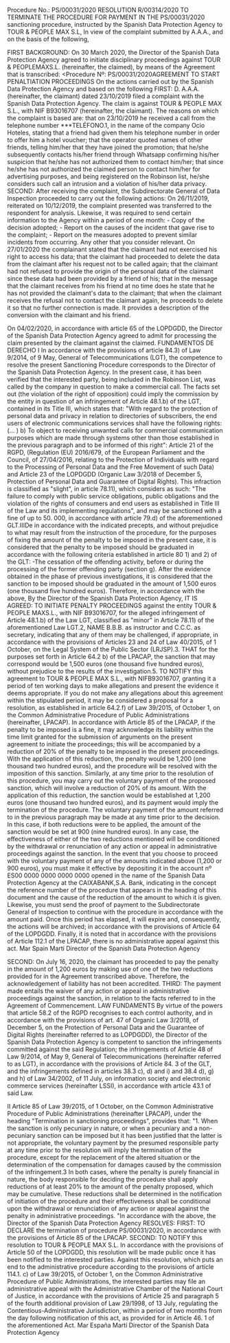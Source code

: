 Procedure No.: PS/00031/2020
RESOLUTION R/00314/2020 TO TERMINATE THE PROCEDURE FOR PAYMENT IN THE PS/00031/2020 sanctioning procedure, instructed by the Spanish Data Protection Agency to TOUR & PEOPLE MAX S.L,  In view of the complaint submitted by A.A.A., and on the basis of the following, 

FIRST BACKGROUND: On 30 March 2020, the Director of the Spanish Data Protection Agency agreed to initiate disciplinary proceedings against TOUR & PEOPLEMAXS.L. (hereinafter, the claimed), by means of the Agreement that is transcribed:
<Procedure Nº: PS/00031/2020AGREEMENT TO START PENALTIATION PROCEEDINGS
On the actions carried out by the Spanish Data Protection Agency and based on the following
FIRST: D. A.A.A. (hereinafter, the claimant) dated 23/10/2019 filed a complaint with the Spanish Data Protection Agency.   The claim is against TOUR & PEOPLE MAX S.L., with NIF B93016707 (hereinafter, the claimant). The reasons on which the complaint is based are: that on 23/10/2019 he received a call from the telephone number \*\*\*TELÉFONO.1, in the name of the company Ocio Hoteles, stating that a friend had given them his telephone number in order to offer him a hotel voucher; that the operator quoted names of other friends, telling him/her that they have joined the promotion; that he/she subsequently contacts his/her friend through Whatsapp confirming his/her suspicion that he/she has not authorized them to contact him/her; that since he/she has not authorized the claimed person to contact him/her for advertising purposes, and being registered on the Robinson list, he/she considers such call an intrusion and a violation of his/her data privacy. 
SECOND: After receiving the complaint, the Subdirectorate General of Data Inspection proceeded to carry out the following actions: On 26/11/2019, reiterated on 10/12/2019, the complaint presented was transferred to the respondent for analysis. Likewise, it was required to send certain information to the Agency within a period of one month: - Copy of the decision adopted; - Report on the causes of the incident that gave rise to the complaint; - Report on the measures adopted to prevent similar incidents from occurring. Any other that you consider relevant. On 27/01/2020 the complainant stated that the claimant had not exercised his right to access his data; that the claimant had proceeded to delete the data from the claimant after his request not to be called again; that the claimant had not refused to provide the origin of the personal data of the claimant since these data had been provided by a friend of his; that in the message that the claimant receives from his friend at no time does he state that he has not provided the claimant's data to the claimant; that when the claimant receives the refusal not to contact the claimant again, he proceeds to delete it so that no further connection is made. It provides a description of the conversion with the claimant and his friend.

On 04/02/2020, in accordance with article 65 of the LOPDGDD, the Director of the Spanish Data Protection Agency agreed to admit for processing the claim presented by the claimant against the claimed.
FUNDAMENTOS DE DERECHO
 I
In accordance with the provisions of article 84.3) of Law 9/2014, of 9 May, General of Telecommunications (LGT), the competence to resolve the present Sanctioning Procedure corresponds to the Director of the Spanish Data Protection Agency. In the present case, it has been verified that the interested party, being included in the Robinson List, was called by the company in question to make a commercial call. The facts set out (the violation of the right of opposition) could imply the commission by the entity in question of an infringement of Article 48.1.b) of the LGT, contained in its Title III, which states that: "With regard to the protection of personal data and privacy in relation to directories of subscribers, the end users of electronic communications services shall have the following rights: (... ) b) To object to receiving unwanted calls for commercial communication purposes which are made through systems other than those established in the previous paragraph and to be informed of this right": Article 21 of the RGPD, (Regulation (EU) 2016/679, of the European Parliament and the Council, of 27/04/2016, relating to the Protection of Individuals with regard to the Processing of Personal Data and the Free Movement of such Data) and Article 23 of the LOPDGDD (Organic Law 3/2018 of December 5, Protection of Personal Data and Guarantee of Digital Rights). This infraction is classified as "slight", in article 78.11), which considers as such: "The failure to comply with public service obligations, public obligations and the violation of the rights of consumers and end users as established in Title III of the Law and its implementing regulations", and may be sanctioned with a fine of up to 50. 000, in accordance with article 79.d) of the aforementioned GLT.IIIDe in accordance with the indicated precepts, and without prejudice to what may result from the instruction of the procedure, for the purposes of fixing the amount of the penalty to be imposed in the present case, it is considered that the penalty to be imposed should be graduated in accordance with the following criteria established in article 80 1) and 2) of the GLT: -The cessation of the offending activity, before or during the processing of the former offending party (section g). After the evidence obtained in the phase of previous investigations, it is considered that the sanction to be imposed should be graduated in the amount of 1,500 euros (one thousand five hundred euros). Therefore, in accordance with the above, By the Director of the Spanish Data Protection Agency, 
IT IS AGREED:
TO INITIATE PENALTY PROCEEDINGS against the entity TOUR & PEOPLE MAXS.L., with NIF B93016707, for the alleged infringement of Article 48.1.b) of the Law LGT, classified as "minor" in Article 78.11) of the aforementioned Law LGT.2,  NAME B.B.B. as instructor and C.C.C. as secretary, indicating that any of them may be challenged, if appropriate, in accordance with the provisions of Articles 23 and 24 of Law 40/2015, of 1 October, on the Legal System of the Public Sector (LRJSP).3. THAT for the purposes set forth in Article 64.2 b) of the LPACAP, the sanction that may correspond would be 1,500 euros (one thousand five hundred euros), without prejudice to the results of the investigation.5. TO NOTIFY this agreement to TOUR & PEOPLE MAX S.L., with NIFB93016707, granting it a period of ten working days to make allegations and present the evidence it deems appropriate. If you do not make any allegations about this agreement within the stipulated period, it may be considered a proposal for a resolution, as established in article 64.2.f) of Law 39/2015, of October 1, on the Common Administrative Procedure of Public Administrations (hereinafter, LPACAP). In accordance with Article 85 of the LPACAP, if the penalty to be imposed is a fine, it may acknowledge its liability within the time limit granted for the submission of arguments on the present agreement to initiate the proceedings; this will be accompanied by a reduction of 20% of the penalty to be imposed in the present proceedings. With the application of this reduction, the penalty would be 1,200 (one thousand two hundred euros), and the procedure will be resolved with the imposition of this sanction. Similarly, at any time prior to the resolution of this procedure, you may carry out the voluntary payment of the proposed sanction, which will involve a reduction of 20% of its amount.   With the application of this reduction, the sanction would be established at 1,200 euros (one thousand two hundred euros), and its payment would imply the termination of the procedure.   The voluntary payment of the amount referred to in the previous paragraph may be made at any time prior to the decision.   In this case, if both reductions were to be applied, the amount of the sanction would be set at 900 (nine hundred euros). In any case, the effectiveness of either of the two reductions mentioned will be conditioned by the withdrawal or renunciation of any action or appeal in administrative proceedings against the sanction. In the event that you choose to proceed with the voluntary payment of any of the amounts indicated above (1,200 or 900 euros), you must make it effective by depositing it in the account nº ES00 0000 0000 0000 0000 opened in the name of the Spanish Data Protection Agency at the CAIXABANK,S.A. Bank, indicating in the concept the reference number of the procedure that appears in the heading of this document and the cause of the reduction of the amount to which it is given. Likewise, you must send the proof of payment to the Subdirectorate General of Inspection to continue with the procedure in accordance with the amount paid.
Once this period has elapsed, it will expire and, consequently, the actions will be archived; in accordance with the provisions of Article 64 of the LOPDGDD.
Finally, it is noted that in accordance with the provisions of Article 112.1 of the LPACAP, there is no administrative appeal against this act.
Mar Spain Martí
Director of the Spanish Data Protection Agency
>>
SECOND: On July 16, 2020, the claimant has proceeded to pay the penalty in the amount of 1,200 euros by making use of one of the two reductions provided for in the Agreement transcribed above. Therefore, the acknowledgement of liability has not been accredited. 
THIRD: The payment made entails the waiver of any action or appeal in administrative proceedings against the sanction, in relation to the facts referred to in the Agreement of Commencement. 
LAW FUNDAMENTS 
By virtue of the powers that article 58.2 of the RGPD recognises to each control authority, and in accordance with the provisions of art.  47 of Organic Law 3/2018, of December 5, on the Protection of Personal Data and the Guarantee of Digital Rights (hereinafter referred to as LOPDGDD), the Director of the Spanish Data Protection Agency is competent to sanction the infringements committed against the said Regulation; the infringements of Article 48 of Law 9/2014, of May 9, General of Telecommunications (hereinafter referred to as LGT), in accordance with the provisions of Article 84. 3 of the GLT, and the infringements defined in articles 38.3 c), d) and i) and 38.4 d), g) and h) of Law 34/2002, of 11 July, on information society and electronic commerce services (hereinafter LSSI), in accordance with article 43.1 of said Law.

II 
Article 85 of Law 39/2015, of 1 October, on the Common Administrative Procedure of Public Administrations (hereinafter LPACAP), under the heading "Termination in sanctioning proceedings", provides that: "1. When the sanction is only pecuniary in nature, or when a pecuniary and a non-pecuniary sanction can be imposed but it has been justified that the latter is not appropriate, the voluntary payment by the presumed responsible party at any time prior to the resolution will imply the termination of the procedure, except for the replacement of the altered situation or the determination of the compensation for damages caused by the commission of the infringement.3 In both cases, where the penalty is purely financial in nature, the body responsible for deciding the procedure shall apply reductions of at least 20% to the amount of the penalty proposed, which may be cumulative. These reductions shall be determined in the notification of initiation of the procedure and their effectiveness shall be conditional upon the withdrawal or renunciation of any action or appeal against the penalty in administrative proceedings. "In accordance with the above, the Director of the Spanish Data Protection Agency 
RESOLVES:
FIRST: TO DECLARE the termination of procedure PS/00031/2020, in accordance with the provisions of Article 85 of the LPACAP.
SECOND: TO NOTIFY this resolution to TOUR & PEOPLE MAX S.L. In accordance with the provisions of Article 50 of the LOPDGDD, this resolution will be made public once it has been notified to the interested parties. Against this resolution, which puts an end to the administrative procedure according to the provisions of article 114.1. c) of Law 39/2015, of October 1, on the Common Administrative Procedure of Public Administrations, the interested parties may file an administrative appeal with the Administrative Chamber of the National Court of Justice, in accordance with the provisions of Article 25 and paragraph 5 of the fourth additional provision of Law 29/1998, of 13 July, regulating the Contentious-Administrative Jurisdiction, within a period of two months from the day following notification of this act, as provided for in Article 46. 1 of the aforementioned Act.
Mar España Martí
Director of the Spanish Data Protection Agency
